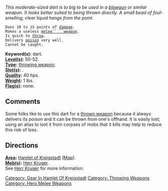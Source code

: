 *This moderate-sized dart is to big to be used in a
[blowgun](:Category:_Dartguns "wikilink") or similar weapon. It looks
better suited to being thrown directly. A small bead of foul-smelling,
clear liquid hangs from the point.*

`Does 10 to 15 points of `[`damage`](Throwing_Weapon_Values "wikilink")`.`  
`Makes a useless `[`melee`` ``weapon`](:Category:_Melee_Weapons "wikilink")`.`  
`Is quick to `[`throw`](Throw "wikilink")`.`  
`Delivers `[`poison`](:Category:_Poisons "wikilink")` very well.`  
`Cannot be caught.`

**Keyword(s):** dart.  
**[Level(s)](Object_Level "wikilink"):** 50-52.  
**[Type](:Category:_Object_Types "wikilink"):** [throwing
weapon](:Category:_Throwing_Weapons "wikilink").  
**[Slot(s)](Object_Slots "wikilink"):** <wielded>.  
**[Quality](Object_Quality "wikilink"):** 40 hps.  
**[Weight](Object_Weight "wikilink"):** 1 lbs.  
**[Flag(s)](:Category:_Object_Flags "wikilink"):** none.  

## Comments

Some folks like to use this dart for a [thrown
weapon](:Category:_Throwing_Weapons "wikilink") because it always
delivers its poison and it can be thrown from one's offhand. It is
easily lost; using an alias to loot it from corpses of mobs that it
kills may help to reduce this risk of loss.

## Directions

**[Area](:Category:_Areas "wikilink"):** [Hamlet of
Kreigstadt](:Category:_Hamlet_Of_Kreigstadt "wikilink")
([Map](Hamlet_Of_Kreigstadt_Map "wikilink")).  
**[Mob(s)](:Category:_Mobs "wikilink"):** [Herr
Kruger](Herr_Kruger "wikilink").  
See [Herr Kruger](Herr_Kruger "wikilink") for more information.  

[Category: Gear In Hamlet Of
Kreigstadt](Category:_Gear_In_Hamlet_Of_Kreigstadt "wikilink")
[Category: Throwing Weapons](Category:_Throwing_Weapons "wikilink")
[Category: Hero Melee Weapons](Category:_Hero_Melee_Weapons "wikilink")
